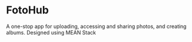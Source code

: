# FotoHub
A one-stop app for uploading, accessing and sharing photos, and creating albums. Designed using MEAN Stack
